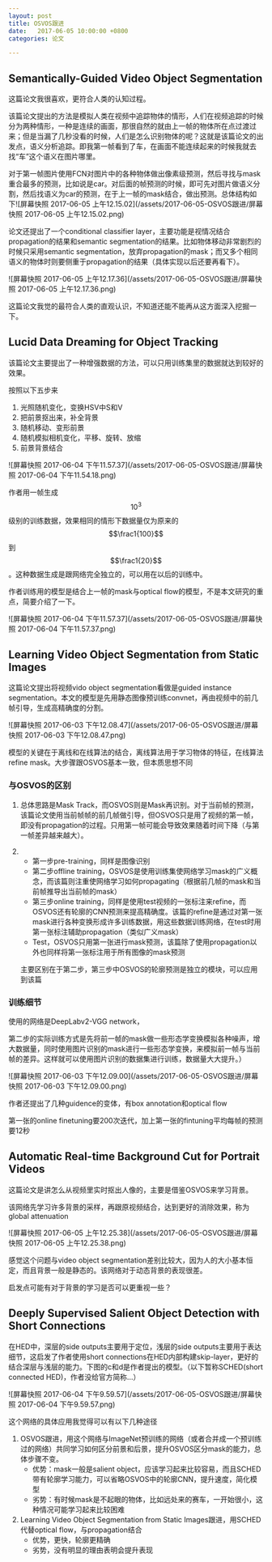 ```yaml
---
layout: post
title: OSVOS跟进
date:   2017-06-05 10:00:00 +0800
categories: 论文

---
```


## Semantically-Guided Video Object Segmentation

这篇论文我很喜欢，更符合人类的认知过程。

该篇论文提出的方法是模拟人类在视频中追踪物体的情形，人们在视频追踪的时候分为两种情形，一种是连续的画面，那很自然的就由上一帧的物体所在点过渡过来；但是当漏了几秒没看的时候，人们是怎么识别物体的呢？这就是该篇论文的出发点，语义分析追踪。即我第一帧看到了车，在画面不能连续起来的时候我就去找“车”这个语义在图片哪里。

对于第一帧图片使用FCN对图片中的各种物体做出像素级预测，然后寻找与mask重合最多的预测，比如说是car。对后面的帧预测的时候，即可先对图片做语义分割，然后找语义为car的预测，在于上一帧的mask结合，做出预测。总体结构如下![屏幕快照 2017-06-05 上午12.15.02](/assets/2017-06-05-OSVOS跟进/屏幕快照 2017-06-05 上午12.15.02.png)



论文还提出了一个conditional classifier layer，主要功能是视情况结合propagation的结果和semantic segmentation的结果。比如物体移动非常剧烈的时候只采用semantic segmentation，放弃propagation的mask；而又多个相同语义的物体时则要侧重于propagation的结果（具体实现以后还要再看下）。

![屏幕快照 2017-06-05 上午12.17.36](/assets/2017-06-05-OSVOS跟进/屏幕快照 2017-06-05 上午12.17.36.png)

这篇论文我觉的最符合人类的直观认识，不知道还能不能再从这方面深入挖掘一下。





## Lucid Data Dreaming for Object Tracking

该篇论文主要提出了一种增强数据的方法，可以只用训练集里的数据就达到较好的效果。

按照以下五步来

1. 光照随机变化，变换HSV中S和V
2. 把前景抠出来，补全背景
3. 随机移动、变形前景
4. 随机模拟相机变化，平移、旋转、放缩
5. 前景背景结合

![屏幕快照 2017-06-04 下午11.57.37](/assets/2017-06-05-OSVOS跟进/屏幕快照 2017-06-04 下午11.54.18.png)

作者用一帧生成$$10^3$$级别的训练数据，效果相同的情形下数据量仅为原来的$$\frac1{100}$$到$$\frac1{20}$$。这种数据生成是跟网络完全独立的，可以用在以后的训练中。

作者训练用的模型是结合上一帧的mask与optical flow的模型，不是本文研究的重点，简要介绍了一下。

![屏幕快照 2017-06-04 下午11.57.37](/assets/2017-06-05-OSVOS跟进/屏幕快照 2017-06-04 下午11.57.37.png)





## Learning Video Object Segmentation from Static Images

这篇论文提出将视频vido object segmentation看做是guided instance segmentation。本文的模型是先用静态图像预训练convnet，再由视频中的前几帧引导，生成高精确度的分割。

![屏幕快照 2017-06-03 下午12.08.47](/assets/2017-06-05-OSVOS跟进/屏幕快照 2017-06-03 下午12.08.47.png)

模型的关键在于离线和在线算法的结合，离线算法用于学习物体的特征，在线算法refine mask。大步骤跟OSVOS基本一致，但本质思想不同

### 与OSVOS的区别

1. 总体思路是Mask Track，而OSVOS则是Mask再识别。对于当前帧的预测，该篇论文使用当前帧帧的前几帧做引导，但OSVOS只是用了视频的第一帧，即没有propagation的过程。只用第一帧可能会导致效果随着时间下降（与第一帧差异越来越大）。

2. * 第一步pre-training，同样是图像识别
   * 第二步offline training，OSVOS是使用训练集使网络学习mask的广义概念，而该篇则注重使网络学习如何propagating（根据前几帧的mask和当前帧推导出当前帧的mask）
   * 第三步online training，同样是使用test视频的一张标注来refine，而OSVOS还有轮廓的CNN预测来提高精确度。该篇的refine是通过对第一张mask进行各种变换形成许多训练数据，用这些数据训练网络，在test时用第一张标注辅助propagation（类似广义mask）
   * Test，OSVOS只用第一张进行mask预测，该篇除了使用propagation以外也同样将第一张标注用于所有图像的mask预测

   主要区别在于第二步，第三步中OSVOS的轮廓预测是独立的模块，可以应用到该篇



### 训练细节

使用的网络是DeepLabv2-VGG network，

第二步的实际训练方式是先将前一帧的mask做一些形态学变换模拟各种噪声，增大数据量，同时使用图片识别的mask进行一些形态学变换，来模拟前一帧与当前帧的差异。这样就可以使用图片识别的数据集进行训练，数据量大大提升。）

![屏幕快照 2017-06-03 下午12.09.00](/assets/2017-06-05-OSVOS跟进/屏幕快照 2017-06-03 下午12.09.00.png)

作者还提出了几种guidence的变体，有box annotation和optical flow

第一张的online finetuning要200次迭代，加上第一张的fintuning平均每帧的预测要12秒





## Automatic Real-time Background Cut for Portrait Videos

这篇论文是讲怎么从视频里实时抠出人像的，主要是借鉴OSVOS来学习背景。

该网络先学习许多背景的采样，再跟原视频结合，达到更好的消除效果，称为global attenuation

![屏幕快照 2017-06-05 上午12.25.38](/assets/2017-06-05-OSVOS跟进/屏幕快照 2017-06-05 上午12.25.38.png)

感觉这个问题与video object segmentation差别比较大，因为人的大小基本恒定，而且背景一般是静态的。该网络对于动态背景的表现很差。

启发点可能有对于背景的学习是否可以更重视一些？





## Deeply Supervised Salient Object Detection with Short Connections

在HED中，深层的side outputs主要用于定位，浅层的side outputs主要用于表达细节，这启发了作者使用short connections在HED内部构建skip-layer，更好的结合深层与浅层的能力。下图的c和d是作者提出的模型。（以下暂称SCHED(short connected HED)，作者没给官方简称…）

![屏幕快照 2017-06-04 下午9.59.57](/assets/2017-06-05-OSVOS跟进/屏幕快照 2017-06-04 下午9.59.57.png)

这个网络的具体应用我觉得可以有以下几种途径

1. OSVOS跟进，用这个网络与ImageNet预训练的网络（或者合并成一个预训练过的网络）共同学习如何区分前景和后景，提升OSVOS区分mask的能力，总体步骤不变。
   - 优势：mask一般是salient object，应该学习起来比较容易，而且SCHED带有轮廓学习能力，可以省略OSVOS中的轮廓CNN，提升速度，简化模型
   - 劣势：有时候mask是不起眼的物体，比如远处来的赛车，一开始很小，这种情况可能学习起来比较困难
2. Learning Video Object Segmentation from Static Images跟进，用SCHED代替optical flow，与propagation结合
   * 优势，更快，轮廓更精确
   * 劣势，没有明显的理由表明会提升表现

